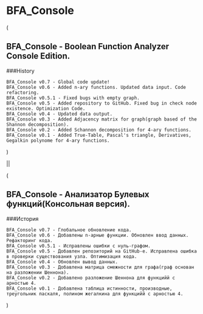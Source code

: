  # BFA_Console
 
(

## BFA_Console - Boolean Function Analyzer Console Edition.

   ###History
   
    BFA_Console v0.7 - Global code update!
    BFA_Console v0.6 - Added n-ary functions. Updated data input. Code refactoring. 
    BFA_Console v0.5.1 - Fixed bugs with empty graph.
    BFA_Console v0.5 - Added repository to GitHub. Fixed bug in check node existence. Optimization Code.
    BFA_Console v0.4 - Updated data output.
    BFA_Console v0.3 - Added Adjacency matrix for graph(graph based of the Shannon decomposition).
    BFA_Console v0.2 - Added Schannon decomposition for 4-ary functions.
    BFA_Console v0.1 - Added True-Table, Pascal's triangle, Derivatives, Gegalkin polynome for 4-ary functions.
)

||

(

## BFA_Console - Анализатор Булевых функций(Консольная версия).

   ###История

    BFA_Console v0.7 - Глобальное обновление кода.
    BFA_Console v0.6 - Добавлены n-арные функции. Обновлен ввод данных. Рефакторинг кода.
    BFA_Console v0.5.1 - Исправлены ошибки с нуль-графом.
    BFA_Console v0.5 - Добавлен репозиторий на GitHub-е. Исправлена ошибка в проверки существования узла. Оптимизация кода.
    BFA_Console v0.4 - Обновлен вывод данных.
    BFA_Console v0.3 - Добавлена матрица смежности для графа(граф основан на разложении Шеннона).
    BFA_Console v0.2 - Добавлено разложение Шеннона для функцийй с арностью 4.
    BFA_Console v0.1 - Добавлена таблица истинности, производные, треугольник паскаля, полином жегалкина для функцийй с арностью 4.
)

